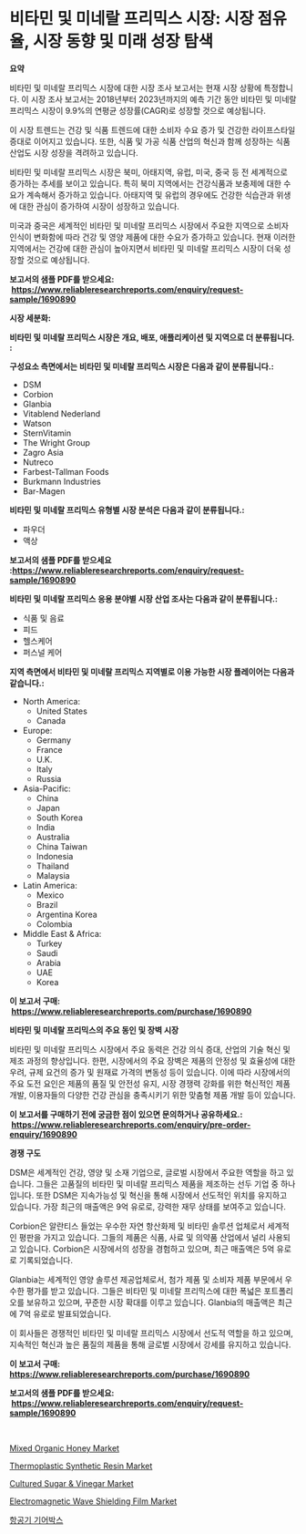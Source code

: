 <p><h1>비타민 및 미네랄 프리믹스 시장: 시장 점유율, 시장 동향 및 미래 성장 탐색</h1></p><p><strong>요약</strong></p>
<p><p>비타민 및 미네랄 프리믹스 시장에 대한 시장 조사 보고서는 현재 시장 상황에 특정합니다. 이 시장 조사 보고서는 2018년부터 2023년까지의 예측 기간 동안 비타민 및 미네랄 프리믹스 시장이 9.9%의 연평균 성장률(CAGR)로 성장할 것으로 예상됩니다.</p><p>이 시장 트렌드는 건강 및 식품 트렌드에 대한 소비자 수요 증가 및 건강한 라이프스타일 증대로 이어지고 있습니다. 또한, 식품 및 가공 식품 산업의 혁신과 함께 성장하는 식품 산업도 시장 성장을 격려하고 있습니다.</p><p>비타민 및 미네랄 프리믹스 시장은 북미, 아태지역, 유럽, 미국, 중국 등 전 세계적으로 증가하는 추세를 보이고 있습니다. 특히 북미 지역에서는 건강식품과 보충제에 대한 수요가 계속해서 증가하고 있습니다. 아태지역 및 유럽의 경우에도 건강한 식습관과 위생에 대한 관심이 증가하여 시장이 성장하고 있습니다. </p><p>미국과 중국은 세계적인 비타민 및 미네랄 프리믹스 시장에서 주요한 지역으로 소비자 인식이 변화함에 따라 건강 및 영양 제품에 대한 수요가 증가하고 있습니다. 현재 이러한 지역에서는 건강에 대한 관심이 높아지면서 비타민 및 미네랄 프리믹스 시장이 더욱 성장할 것으로 예상됩니다.</p></p>
<p><strong>보고서의 샘플 PDF를 받으세요: &nbsp;<a href="https://www.reliableresearchreports.com/enquiry/request-sample/1690890">https://www.reliableresearchreports.com/enquiry/request-sample/1690890</a></strong></p>
<p><strong>시장 세분화:</strong></p>
<p><strong> 비타민 및 미네랄 프리믹스 시장은 개요, 배포, 애플리케이션 및 지역으로 더 분류됩니다. :</strong></p>
<p><strong>구성요소 측면에서는 비타민 및 미네랄 프리믹스 시장은 다음과 같이 분류됩니다.:</strong></p>
<p><ul><li>DSM</li><li>Corbion</li><li>Glanbia</li><li>Vitablend Nederland</li><li>Watson</li><li>SternVitamin</li><li>The Wright Group</li><li>Zagro Asia</li><li>Nutreco</li><li>Farbest-Tallman Foods</li><li>Burkmann Industries</li><li>Bar-Magen</li></ul></p>
<p><strong> 비타민 및 미네랄 프리믹스 유형별 시장 분석은 다음과 같이 분류됩니다.:</strong></p>
<p><ul><li>파우더</li><li>액상</li></ul></p>
<p><strong>보고서의 샘플 PDF를 받으세요 :<a href="https://www.reliableresearchreports.com/enquiry/request-sample/1690890">https://www.reliableresearchreports.com/enquiry/request-sample/1690890</a></strong></p>
<p><strong> 비타민 및 미네랄 프리믹스 응용 분야별 시장 산업 조사는 다음과 같이 분류됩니다.:</strong></p>
<p><ul><li>식품 및 음료</li><li>피드</li><li>헬스케어</li><li>퍼스널 케어</li></ul></p>
<p><strong>지역 측면에서 비타민 및 미네랄 프리믹스 지역별로 이용 가능한 시장 플레이어는 다음과 같습니다.:</strong></p>
<p><ul>
    <li>
        North America:
        <ul>
            <li>United States</li>
            <li>Canada</li>
        </ul>
    </li>
    <li>
        Europe:
        <ul>
            <li>Germany</li>
            <li>France</li>
            <li>U.K.</li>
            <li>Italy</li>
            <li>Russia</li>
        </ul>
    </li>
    <li>
        Asia-Pacific:
        <ul>
            <li>China</li>
            <li>Japan</li>
            <li>South Korea</li>
            <li>India</li>
            <li>Australia</li>
            <li>China Taiwan</li>
            <li>Indonesia</li>
            <li>Thailand</li>
            <li>Malaysia</li>
        </ul>
    </li>
    <li>
        Latin America:
        <ul>
            <li>Mexico</li>
            <li>Brazil</li>
            <li>Argentina Korea</li>
            <li>Colombia</li>
        </ul>
    </li>
    <li>
        Middle East & Africa:
        <ul>
            <li>Turkey</li>
            <li>Saudi</li>
            <li>Arabia</li>
            <li>UAE</li>
            <li>Korea</li>
        </ul>
    </li>
    </ul></p>
<p><strong>이 보고서 구매: &nbsp;<a href="https://www.reliableresearchreports.com/purchase/1690890">https://www.reliableresearchreports.com/purchase/1690890</a></strong></p>
<p><strong>비타민 및 미네랄 프리믹스의 주요 동인 및 장벽 시장</strong></p>
<p><p>비타민 및 미네랄 프리믹스 시장에서 주요 동력은 건강 의식 증대, 산업의 기술 혁신 및 제조 과정의 향상입니다. 한편, 시장에서의 주요 장벽은 제품의 안정성 및 효율성에 대한 우려, 규제 요건의 증가 및 원재료 가격의 변동성 등이 있습니다. 이에 따라 시장에서의 주요 도전 요인은 제품의 품질 및 안전성 유지, 시장 경쟁력 강화를 위한 혁신적인 제품 개발, 이용자들의 다양한 건강 관심을 충족시키기 위한 맞춤형 제품 개발 등이 있습니다.</p></p>
<p><strong>이 보고서를 구매하기 전에 궁금한 점이 있으면 문의하거나 공유하세요.: &nbsp;<a href="https://www.reliableresearchreports.com/enquiry/pre-order-enquiry/1690890">https://www.reliableresearchreports.com/enquiry/pre-order-enquiry/1690890</a></strong></p>
<p><strong>경쟁 구도</strong></p>
<p><p>DSM은 세계적인 건강, 영양 및 소재 기업으로, 글로벌 시장에서 주요한 역할을 하고 있습니다. 그들은 고품질의 비타민 및 미네랄 프리믹스 제품을 제조하는 선두 기업 중 하나입니다. 또한 DSM은 지속가능성 및 혁신을 통해 시장에서 선도적인 위치를 유지하고 있습니다. 가장 최근의 매출액은 9억 유로로, 강력한 재무 상태를 보여주고 있습니다.</p><p>Corbion은 알란티스 들었는 우수한 자연 항산화제 및 비타민 솔루션 업체로서 세계적인 평판을 가지고 있습니다. 그들의 제품은 식품, 사료 및 의약품 산업에서 널리 사용되고 있습니다. Corbion은 시장에서의 성장을 경험하고 있으며, 최근 매출액은 5억 유로로 기록되었습니다.</p><p>Glanbia는 세계적인 영양 솔루션 제공업체로서, 첨가 제품 및 소비자 제품 부문에서 우수한 평가를 받고 있습니다. 그들은 비타민 및 미네랄 프리믹스에 대한 폭넓은 포트폴리오를 보유하고 있으며, 꾸준한 시장 확대를 이루고 있습니다. Glanbia의 매출액은 최근에 7억 유로로 발표되었습니다.</p><p>이 회사들은 경쟁적인 비타민 및 미네랄 프리믹스 시장에서 선도적 역할을 하고 있으며, 지속적인 혁신과 높은 품질의 제품을 통해 글로벌 시장에서 강세를 유지하고 있습니다.</p></p>
<p><strong>이 보고서 구매: &nbsp; <a href="https://www.reliableresearchreports.com/purchase/1690890">https://www.reliableresearchreports.com/purchase/1690890</a></strong></p>
<p><strong>보고서의 샘플 PDF를 받으세요: &nbsp;<a href="https://www.reliableresearchreports.com/enquiry/request-sample/1690890">https://www.reliableresearchreports.com/enquiry/request-sample/1690890</a></strong><strong></strong></p>
<p>&nbsp;</p>
<p><p><a href="https://view.publitas.com/reportprime-1/mixed-organic-honey-market-a-comprehensive-report-of-its-market-share-growth-trends-2024-2031/">Mixed Organic Honey Market</a></p><p><a href="https://mire-aunt-385.notion.site/Thermoplastic-Synthetic-Resin-Market-with-the-goal-of-estimating-the-market-size-and-future-growth-p-96384a3cf8de474d9b8eb4d7f97f365f">Thermoplastic Synthetic Resin Market</a></p><p><a href="https://view.publitas.com/reportprime-1/global-cultured-sugar-vinegar-market-size-and-market-trends-insights-and-projections-from-2024-to-2031/">Cultured Sugar & Vinegar Market</a></p><p><a href="https://issuu.com/reportprime-2/docs/electromagnetic-wave-shielding-film-market-size-20">Electromagnetic Wave Shielding Film Market</a></p><p><a href="https://github.com/vskv4779xr1/Market-Research-Report-List-1/blob/main/27439411651.md">항공기 기어박스</a></p></p>